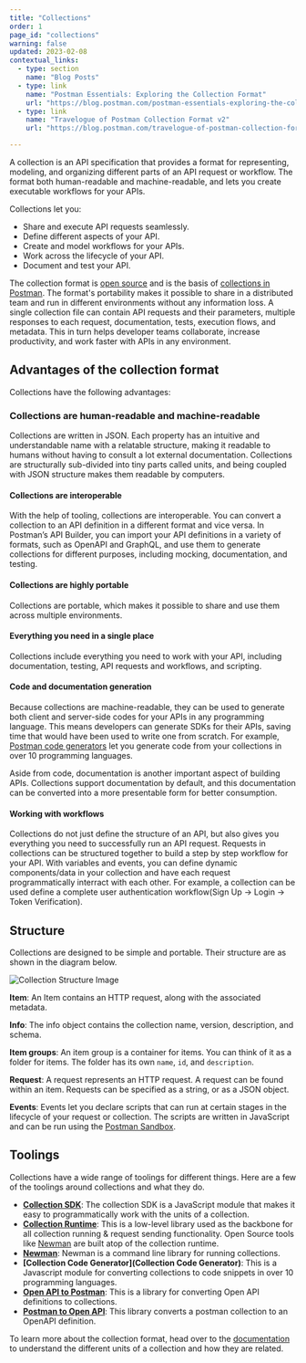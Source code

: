 ```yaml
---
title: "Collections"
order: 1
page_id: "collections"
warning: false
updated: 2023-02-08
contextual_links:
  - type: section
    name: "Blog Posts"
  - type: link
    name: "Postman Essentials: Exploring the Collection Format"
    url: "https://blog.postman.com/postman-essentials-exploring-the-collection-format/"
  - type: link
    name: "Travelogue of Postman Collection Format v2"
    url: "https://blog.postman.com/travelogue-of-postman-collection-format-v2/"

---
```

A collection is an API specification that provides a format for representing, modeling, and organizing different parts of an API request or workflow. The format both human-readable and machine-readable, and lets you create executable workflows for your APIs.

Collections let you:

* Share and execute API requests seamlessly.
* Define different aspects of your API.
* Create and model workflows for your APIs.
* Work across the lifecycle of your API.
* Document and test your API.

The collection format is [open source](https://github.com/postmanlabs/schemas/tree/develop/schemas/draft-07) and is the basis of [collections in Postman](https://www.postman.com/collection/). The format's portability makes it possible to share in a distributed team and run in different environments without any information loss. A single collection file can contain API requests and their parameters, multiple responses to each request, documentation, tests, execution flows, and metadata. This in turn helps developer teams collaborate, increase productivity, and work faster with APIs in any environment.

## Advantages of the collection format

Collections have the following advantages:

### Collections are human-readable and machine-readable

Collections are written in JSON. Each property has an intuitive and understandable name with a relatable structure, making it readable to humans without having to consult a lot external documentation. Collections are structurally sub-divided into tiny parts called units, and being coupled with JSON structure makes them readable by computers.

#### Collections are interoperable

With the help of tooling, collections are interoperable. You can convert a collection to an API definition in a different format and vice versa. In Postman’s API Builder, you can import your API definitions in a variety of formats, such as OpenAPI and GraphQL, and use them to generate collections for different purposes, including mocking, documentation, and testing.

#### Collections are highly portable

Collections are portable, which makes it possible to share and use them across multiple environments.

#### Everything you need in a single place

Collections include everything you need to work with your API, including documentation, testing, API requests and workflows, and scripting.

#### Code and documentation generation

Because collections are machine-readable, they can be used to generate both client and server-side codes for your APIs in any programming language. This means developers can generate SDKs for their APIs, saving time that would have been used to write one from scratch. For example, [Postman code generators](https://github.com/postmanlabs/postman-code-generators) let you generate code from your collections in over 10 programming languages.

Aside from code, documentation is another important aspect of building APIs. Collections support documentation by default, and this documentation can be converted into a more presentable form for better consumption.

#### Working with workflows

Collections do not just define the structure of an API, but also gives you everything you need to successfully run an API request. Requests in collections can be structured together to build a step by step workflow for your API. With variables and events, you can define dynamic components/data in your collection and have each request programmatically interract with each other. For example, a collection can be used define a complete user authentication workflow(Sign Up -> Login -> Token Verification).

## Structure

Collections are designed to be simple and portable. Their structure are as shown in the diagram below.

![Collection Structure Image](https://firebasestorage.googleapis.com/v0/b/collection-format-docs.appspot.com/o/reference-images%2Fcollection%20format%20overview%20(plain)%402x%20(1).jpg?alt=media&token=e9b6dc17-e9a3-4300-8199-8cfd80c375fc)

**Item**: An Item contains an HTTP request, along with the associated metadata.

**Info**: The info object contains the collection name, version, description, and schema.

**Item groups**: An item group is a container for items. You can think of it as a folder for items. The folder has its own `name`, `id`, and `description`.

**Request**: A request represents an HTTP request. A request can be found within an item. Requests can be specified as a string, or as a JSON object.

**Events**: Events let you declare scripts that can run at certain stages in the lifecycle of your request or collection. The scripts are written in JavaScript and can be run using the [Postman Sandbox](https://github.com/postmanlabs/postman-sandbox).

## Toolings

Collections have a wide range of toolings for different things. Here are a few of the toolings around collections and what they do.

* **[Collection SDK](https://github.com/postmanlabs/postman-collection)**: The collection SDK is a JavaScript module that makes it easy to programmatically work with the units of a collection.
* **[Collection Runtime](https://github.com/postmanlabs/postman-runtime)**: This is a low-level library used as the backbone for all collection running & request sending functionality. Open Source tools like [Newman](https://github.com/postmanlabs/newman) are built atop of the collection runtime.
* **[Newman](https://github.com/postmanlabs/newman)**: Newman is a command line library for running collections.
* **[Collection Code Generator](Collection Code Generator)**: This is a Javascript module for converting collections to code snippets in over 10 programming languages.
* **[Open API to Postman](https://github.com/postmanlabs/openapi-to-postman)**: This is a library for converting Open API definitions to collections.
* **[Postman to Open API](https://github.com/kevinswiber/postman2openapi)**: This library converts a postman collection to an OpenAPI definition.

To learn more about the collection format, head over to the [documentation](https://schema.postman.com) to understand the different units of a collection and how they are related.
